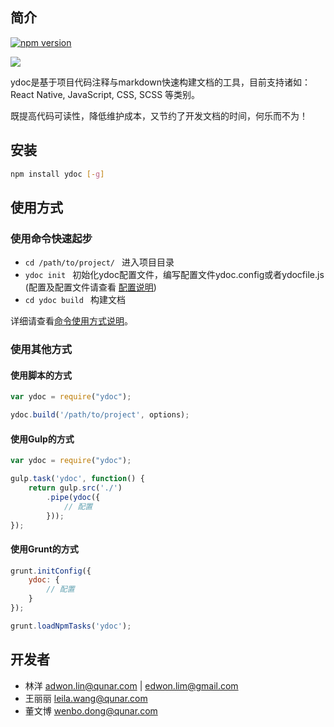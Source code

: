 ## 简介

[![npm version](https://badge.fury.io/js/ydoc.svg)](http://badge.fury.io/js/ydoc)

![](https://nodei.co/npm/ydoc.png?downloads=true&downloadRank=true&stars=true)

ydoc是基于项目代码注释与markdown快速构建文档的工具，目前支持诸如：React Native, JavaScript, CSS, SCSS 等类别。

既提高代码可读性，降低维护成本，又节约了开发文档的时间，何乐而不为！

## 安装

```bash
npm install ydoc [-g]
```

## 使用方式

### 使用命令快速起步

- ```cd /path/to/project/ ```  进入项目目录
- ```ydoc init ```  初始化ydoc配置文件，编写配置文件ydoc.config或者ydocfile.js (配置及配置文件请查看 [配置说明](./config.md))
- ```cd ydoc build ```  构建文档

详细请查看[命令使用方式说明](./usage.md)。

### 使用其他方式

#### 使用脚本的方式

```javascript
var ydoc = require("ydoc");

ydoc.build('/path/to/project', options);
```

#### 使用Gulp的方式

```javascript
var ydoc = require("ydoc");

gulp.task('ydoc', function() {
    return gulp.src('./')
        .pipe(ydoc({
            // 配置
        }));
});
```

#### 使用Grunt的方式

```javascript
grunt.initConfig({
    ydoc: {
        // 配置
    }
});

grunt.loadNpmTasks('ydoc');
```

## 开发者

* 林洋 <adwon.lin@qunar.com> | <edwon.lim@gmail.com>
* 王丽丽 <leila.wang@qunar.com>
* 董文博 <wenbo.dong@qunar.com>
